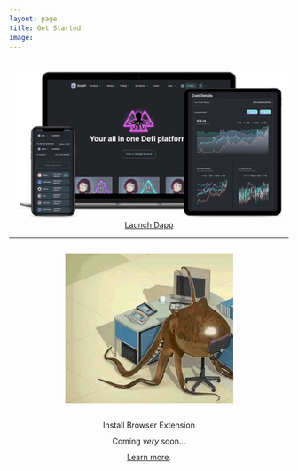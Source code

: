 ```yaml
---
layout: page
title: Get Started
image: 
---
```


<div style="text-align:center; margin-top: 36px;"><img src="/images/platform.png"></div>

<div style="text-align:center"><a class="button button--middle" style="margin-top: 28px;" href="https://app.octo.fi" target="_blank">Launch Dapp</a></div>

***

<div style="text-align:center; margin-top: 28px;"><img src="/images/octowerk.gif"></div>

<div style="text-align:center; margin-top: 28px;"><a class="button button--small">Install Browser Extension</a></div>

<div style="text-align:center; margin-top: 12px;">Coming <em>very</em> soon...</div>

<div style="text-align:center; margin-top: 12px;"><a href="/dyor">Learn more</a>.</div>
